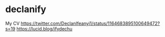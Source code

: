# declanify
My CV
https://twitter.com/DeclanIfeanyi1/status/1164683895100649472?s=19
https://lucid.blog/ifydechu
